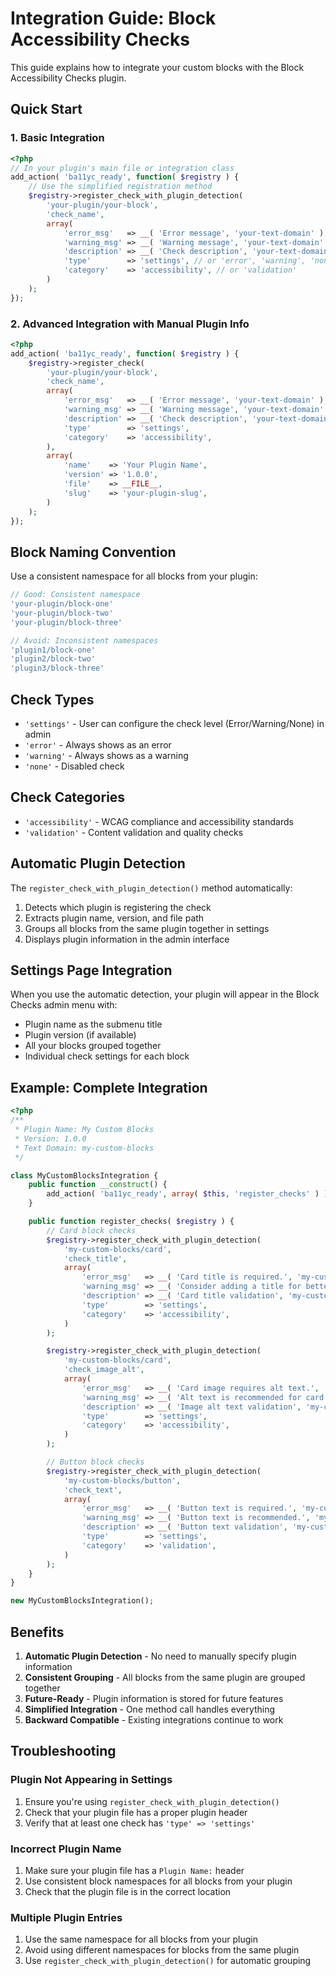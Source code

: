# Integration Guide: Block Accessibility Checks

This guide explains how to integrate your custom blocks with the Block Accessibility Checks plugin.

## Quick Start

### 1. Basic Integration

```php
<?php
// In your plugin's main file or integration class
add_action( 'ba11yc_ready', function( $registry ) {
    // Use the simplified registration method
    $registry->register_check_with_plugin_detection(
        'your-plugin/your-block',
        'check_name',
        array(
            'error_msg'   => __( 'Error message', 'your-text-domain' ),
            'warning_msg' => __( 'Warning message', 'your-text-domain' ),
            'description' => __( 'Check description', 'your-text-domain' ),
            'type'        => 'settings', // or 'error', 'warning', 'none'
            'category'    => 'accessibility', // or 'validation'
        )
    );
});
```

### 2. Advanced Integration with Manual Plugin Info

```php
<?php
add_action( 'ba11yc_ready', function( $registry ) {
    $registry->register_check(
        'your-plugin/your-block',
        'check_name',
        array(
            'error_msg'   => __( 'Error message', 'your-text-domain' ),
            'warning_msg' => __( 'Warning message', 'your-text-domain' ),
            'description' => __( 'Check description', 'your-text-domain' ),
            'type'        => 'settings',
            'category'    => 'accessibility',
        ),
        array(
            'name'    => 'Your Plugin Name',
            'version' => '1.0.0',
            'file'    => __FILE__,
            'slug'    => 'your-plugin-slug',
        )
    );
});
```

## Block Naming Convention

Use a consistent namespace for all blocks from your plugin:

```php
// Good: Consistent namespace
'your-plugin/block-one'
'your-plugin/block-two'
'your-plugin/block-three'

// Avoid: Inconsistent namespaces
'plugin1/block-one'
'plugin2/block-two'
'plugin3/block-three'
```

## Check Types

- `'settings'` - User can configure the check level (Error/Warning/None) in admin
- `'error'` - Always shows as an error
- `'warning'` - Always shows as a warning
- `'none'` - Disabled check

## Check Categories

- `'accessibility'` - WCAG compliance and accessibility standards
- `'validation'` - Content validation and quality checks

## Automatic Plugin Detection

The `register_check_with_plugin_detection()` method automatically:

1. Detects which plugin is registering the check
2. Extracts plugin name, version, and file path
3. Groups all blocks from the same plugin together in settings
4. Displays plugin information in the admin interface

## Settings Page Integration

When you use the automatic detection, your plugin will appear in the Block Checks admin menu with:

- Plugin name as the submenu title
- Plugin version (if available)
- All your blocks grouped together
- Individual check settings for each block

## Example: Complete Integration

```php
<?php
/**
 * Plugin Name: My Custom Blocks
 * Version: 1.0.0
 * Text Domain: my-custom-blocks
 */

class MyCustomBlocksIntegration {
    public function __construct() {
        add_action( 'ba11yc_ready', array( $this, 'register_checks' ) );
    }

    public function register_checks( $registry ) {
        // Card block checks
        $registry->register_check_with_plugin_detection(
            'my-custom-blocks/card',
            'check_title',
            array(
                'error_msg'   => __( 'Card title is required.', 'my-custom-blocks' ),
                'warning_msg' => __( 'Consider adding a title for better accessibility.', 'my-custom-blocks' ),
                'description' => __( 'Card title validation', 'my-custom-blocks' ),
                'type'        => 'settings',
                'category'    => 'accessibility',
            )
        );

        $registry->register_check_with_plugin_detection(
            'my-custom-blocks/card',
            'check_image_alt',
            array(
                'error_msg'   => __( 'Card image requires alt text.', 'my-custom-blocks' ),
                'warning_msg' => __( 'Alt text is recommended for card images.', 'my-custom-blocks' ),
                'description' => __( 'Image alt text validation', 'my-custom-blocks' ),
                'type'        => 'settings',
                'category'    => 'accessibility',
            )
        );

        // Button block checks
        $registry->register_check_with_plugin_detection(
            'my-custom-blocks/button',
            'check_text',
            array(
                'error_msg'   => __( 'Button text is required.', 'my-custom-blocks' ),
                'warning_msg' => __( 'Button text is recommended.', 'my-custom-blocks' ),
                'description' => __( 'Button text validation', 'my-custom-blocks' ),
                'type'        => 'settings',
                'category'    => 'validation',
            )
        );
    }
}

new MyCustomBlocksIntegration();
```

## Benefits

1. **Automatic Plugin Detection** - No need to manually specify plugin information
2. **Consistent Grouping** - All blocks from the same plugin are grouped together
3. **Future-Ready** - Plugin information is stored for future features
4. **Simplified Integration** - One method call handles everything
5. **Backward Compatible** - Existing integrations continue to work

## Troubleshooting

### Plugin Not Appearing in Settings

1. Ensure you're using `register_check_with_plugin_detection()`
2. Check that your plugin file has a proper plugin header
3. Verify that at least one check has `'type' => 'settings'`

### Incorrect Plugin Name

1. Make sure your plugin file has a `Plugin Name:` header
2. Use consistent block namespaces for all blocks from your plugin
3. Check that the plugin file is in the correct location

### Multiple Plugin Entries

1. Use the same namespace for all blocks from your plugin
2. Avoid using different namespaces for blocks from the same plugin
3. Use `register_check_with_plugin_detection()` for automatic grouping
